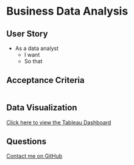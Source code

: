 # Business Data Analysis

## User Story
- As a data analyst 
    - I want
    - So that 

## Acceptance Criteria
```

```
## Data Visualization
[Click here to view the Tableau Dashboard](https://public.tableau.com/app/profile/laura.sieck/vizzes) 


## Questions 

[Contact me on GitHub](https://github.com/lsieck519)

